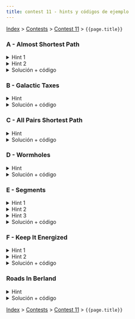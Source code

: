 ```yaml
---
title: contest 11 - hints y códigos de ejemplo
---
```


[Index](../index) > [Contests](../contests) > [Contest 11](../contests#contest-11) > ```{{page.title}}```

### A - Almost Shortest Path

<details>
  <summary>Hint 1</summary>
  Sea L(u,v) la distancia más corta desde u hasta v (si no existe un camino, L(u,v) = infinito). Una arista (u,v) es parte de algún camino más corto desde S a D si y sólo si L(S,u) + w_{u,v} + L(v,D) = L(S,D).
</details>
<details>
  <summary>Hint 2</summary>
  Notar que en el Hint 1 necesitamos ser capaces de calcular L(S,u) y L(u,D) para cualquier posible nodo u (recordar que S y D son fijos). Piensa en una forma de calcular eficientemente ambos para todos los nodos.
</details>
<details>
  <summary>Solución + código</summary>
  Para calcular L(S,u) para cada nodo u, corremos dijkstra desde S en el grafo G. Para calcular L(u,D), corremos dijkstra desde D sobre un grafo G' equivalente al grafo G con las aristas invertidas. Luego iteramos sobre todas las aristas (u,v) y aquellas que cumplan la propiedad del hint 1 las descartamos, y las demás las agregamos en nuevo grafo G''. Finalmente corremos un tercer dijkstra en G'' desde S y reportamos la distancia hasta D (o -1 si no se puede llegar). <a href="https://github.com/PabloMessina/Competitive-Programming-Material/blob/master/Solved%20problems/SPOJ/SAMER08A_AlmostShortestPath.cpp">Código de ejemplo</a>
</details>

### B - Galactic Taxes

<details> 
  <summary>Hint</summary>
  Es posible demostrar que el "tax" asociado a la operación comercial se comporta como una función cóncava con respecto al tiempo. Para sacar el tax en un momento determinado basta con usar un algoritmo de shortest path básico como dijkstra sobre el grafo tomando los pesos en ese momento.
</details>
<details> 
  <summary>Solución + código</summary>
  La solución consiste en realizar ternary search sobre el tiempo para encontrar cuando se produce el máximo tax. En cada momento en la búsqueda se calcula el tax asociado con dijkstra con los pesos del momento.
  <a href="https://github.com/BenjaminRubio/CompetitiveProgramming/blob/master/Problems/URI/GalacticTaxes.cpp">Código de ejemplo</a>
</details>

### C - All Pairs Shortest Path

<details>
  <summary>Hint</summary>
  Por la materia vista, obviamente floyd warshall, pero cuidado con los casos bordes. Notar que el enunciado no menciona restricciones sobre sobre cómo puede ser el grafo. Eso quiere decir que en teoría podrían haber múltiples aristas entre dos nodos y también self-loops (de un nodo a sí mismo).
</details>
<details>
  <summary>Solución + código</summary>
  Básicamente floyd warshall con el extra para detectar ciclos negativos (ver materia en sección grafos) y teniendo cuidado con manejar los casos bordes mencionados. <a href="https://github.com/PabloMessina/Competitive-Programming-Material/blob/master/Solved%20problems/kattis/AllPairsShortestPath.cpp">Código de ejemplo</a>
</details>

### D - Wormholes

<details>
  <summary>Hint</summary>
  Bellman Ford
</details>
<details>
  <summary>Solución + código</summary>
  Bellman Ford básicamente, más el extra para pillar ciclos negativos (ver materia sección grafos). <a href="https://github.com/PabloMessina/Competitive-Programming-Material/blob/master/Solved%20problems/UVA/558_Wormholes.cpp">Código de ejemplo</a>
</details>

### E - Segments

<details>
  <summary>Hint 1</summary>
  Notar que las alturas dan lo mismo, sólo importan los intervalos en el eje X.
</details>
<details>
  <summary>Hint 2</summary>
  Si podemos lanzar rayos verticales tal que ningún intervalo es atravesado por más de R rayos, entonces también se puede lograr con R+1, R+2, etc. Simétricamente, si no es posible lograrlo con una cota de R rayos, menos se va a poder con R-1, R-2, etc. Es decir, podemos hacer búsqueda binaria para encontrar el menor R donde se puede.
</details>
<details>
  <summary>Hint 3</summary>
Sea K(x) = la cantidad de rayos lanzados verticalmente a la izquierda de la coordenada x inclusive. Entonces podemos verificar si es que es posible satisfacer la cota por intervalo R si es que existe solución para un sistema de inecuaciones sobre K(x) evaluado en muchos puntos. Es decir:
  <ul>
    <li>K(x) <= K(y) para todo x < y</li>
    <li>1 <= K(y - eps) - K(x + eps) <= R para todo intervalo abierto (x, y) dado en el input</li>
  </ul>
  El 'eps' es por el hecho de que justo en el extremo de un intervalo uno puede lanzar un rayo y dicho rayo no se agrega al contador del intervalo (recordar que son intervalos abiertos). Por ejemplo para este input:
<p>
5<br/>
0 5 1<br/>
5 10 1<br/>
0 4 1<br/>
4 6 1<br/>
6 10 1</p>
  la respuesta debería ser 1 (hacerse un dibujito para convencerse).
</details>
<details>
  <summary>Solución + código</summary>
  Hacemos búsqueda binaria para encontrar el R óptimo. En el predicado de la búsqueda binaria verificamos si el sistema de inecuaciones mencionado tiene solución. Para ello podemos expresar todas las desigualdades en forma canónica como var1 - var2 <= constante, armar un grafo a partir de estas desigualdades y correr bellman-ford sobre el grafo para detectar la existencia de ciclos negativos. Si no hay ciclos negativos, entonces el sistematica de inecuaciones tiene solución. Para entender bien cómo funciona esto último, revisar las referencias en los comentarios del <a href="https://github.com/PabloMessina/Competitive-Programming-Material/blob/master/Solved%20problems/SPOJ/SEGMENTS.cpp">Código de ejemplo</a>.
</details>

### F - Keep It Energized
<details> 
  <summary>Hint 1</summary>
  Una forma de interpretar este problema como una de grafos constiste en tomar cada tienda como un nodo en un grafo implícito. En este grafo hay una arista entre una tienda A y otra B en un nivel superior si al comprar el paquete de energía de A tienes suficiente energía para llegar al nivel donde se encuentra B. De esta forma podemos interpretar un camino en el grafo como visitar las tiendas en las SI que compraremos paquetes energéticos.
</details>
<details> 
  <summary>Hint 2</summary>
  La respuesta final al problema consistirá en el camino más corto entre alguna tienda inicial y el final del juego (Lo podemos considerar como una tienda en el nivel N + 1 de costo 0).
</details>
<details> 
  <summary>Solución + código</summary>
  Para terminar basta con hacer uso de un algoritmo de camino más corto como dijkstra. Notar que no es necesario construir el grafo para resolver el problema. Sólo basta saber cuando hay una conexión entre tiendas y usar eso en la iteración de dijkstra. Podemos acelerar la búsqueda sólo considerando pasar a tiendas en niveles que no hemos llegado aún. Esto funciona pues como dijkstra ordena según costo para realizar la su iteración. No valdrá la pena pasar a un nivel al cual ya hemos ido (pues llegamos a el con un costo menor).
  <a href="https://github.com/BenjaminRubio/CompetitiveProgramming/blob/master/Problems/URI/KeepItEnergized.cpp">Código de ejemplo</a>
</details>

### Roads In Berland
<details> 
  <summary>Hint</summary>
  Para este problema basta saber updatear la matriz de distancias mínimas dada la adición de una nueva arista. Para esto pueden considerar cómo funciona la iteración de Floyd Warshall (Pues considera caminos de todos a todos).
</details>
<details> 
  <summary>Solución + código</summary>
  Usando updates del estilo Floyd Warshall si se agrega una arista entre los nodos i y j de costo w podemos iterar cuadráticamente sobre cada par de nodos por ejemplo u y v y notar que la distancia entre ellos luego de un update será el mínimo entre tres valores. El costo previo a la adición de la nueva arista D[u][v], el costo de ir de u a i, pasar por la nueva arista e ir de j a v (D[u][i] + w + D[j][v]), y el orden contrario de la arista nueva (D[u][j] + w + D[i][v]). El mínimo entre estos tres valores será el nuevo D[u][v]. Si vamos tomando en cuenta estos cambios en una suma acumulada global podemos responder al problema.
  <a href="">Código de ejemplo</a>
</details>

<!-- <details> 
  <summary>Hint</summary>   
</details>
<details> 
  <summary>Solución + código</summary>
  <a href="">Código de ejemplo</a>
</details> -->

[Index](../index) > [Contests](../contests) > [Contest 11](../contests#contest-11) > ```{{page.title}}```

